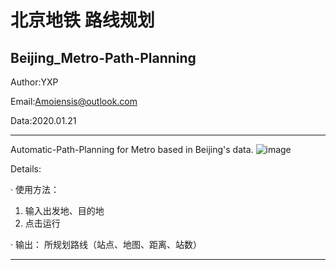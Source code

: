 北京地铁 路线规划
======================================================================
Beijing_Metro-Path-Planning
---------------------------------------

Author:YXP

Email:Amoiensis@outlook.com

Data:2020.01.21
***************************************
Automatic-Path-Planning for Metro based in Beijing's data.
![image](https://github.com/Amoiensis/Beijing_Metro-Path-Planning/blob/master/picture/pic_demo1.JPG)

Details:

· 使用方法：
1. 输入出发地、目的地
2. 点击运行

· 输出：
所规划路线（站点、地图、距离、站数）
***************************************
